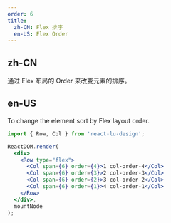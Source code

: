 ```yaml
---
order: 6
title: 
  zh-CN: Flex 排序
  en-US: Flex Order
---
```


## zh-CN

通过 Flex 布局的 Order 来改变元素的排序。

## en-US

To change the element sort by Flex layout order.

````jsx
import { Row, Col } from 'react-lu-design';

ReactDOM.render(
  <div>
    <Row type="flex">
      <Col span={6} order={4}>1 col-order-4</Col>
      <Col span={6} order={3}>2 col-order-3</Col>
      <Col span={6} order={2}>3 col-order-2</Col>
      <Col span={6} order={1}>4 col-order-1</Col>
    </Row>
  </div>,
  mountNode
);
````
